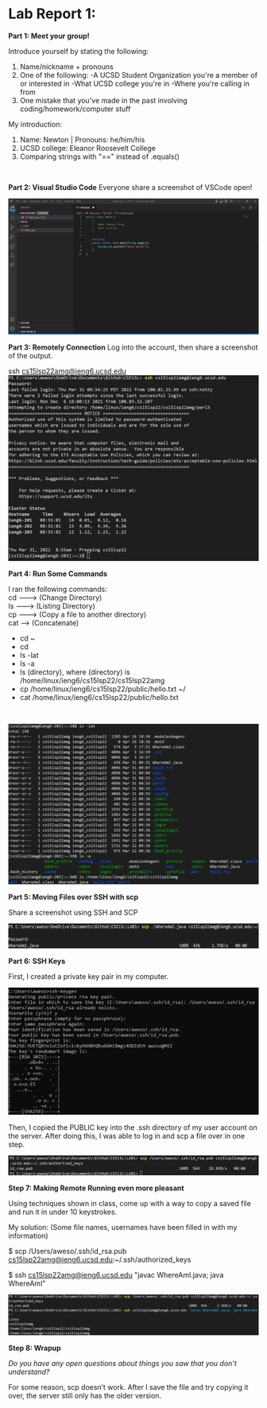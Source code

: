 # Lab Report 1:

**Part 1: Meet your group!**

Introduce yourself by stating the following:
  1. Name/nickname + pronouns
  2. One of the following:
    -A UCSD Student Organization you're a member of or interested in
    -What UCSD college you're in
    -Where you're calling in from
  3. One mistake that you've made in the past involving coding/homework/computer stuff

My introduction:
1. Name: Newton  |  Pronouns: he/him/his
2. UCSD college: Eleanor Roosevelt College
3. Comparing strings with "==" instead of .equals()
<br />

**Part 2: Visual Studio Code**
Everyone share a screenshot of VSCode open!

![Image](VSCode.png "VSCode Screenshot")
<br />

**Part 3: Remotely Connection**
Log into the account, then share a screenshot of the output.

ssh cs15lsp22amg@ieng6.ucsd.edu
![Image](LogIn.png "LogIn Screenshot")
<br />

**Part 4: Run Some Commands**

I ran the following commands:<br />
cd ---> (Change Directory)<br />
ls ---> (Listing Directory)<br />
cp ---> (Copy a file to another directory)<br />
cat --> (Concatenate)

* cd ~
* cd 
* ls -lat
* ls -a
* ls (directory), where (directory) is /home/linux/ieng6/cs15lsp22/cs15lsp22amg
* cp /home/linux/ieng6/cs15lsp22/public/hello.txt ~/
* cat /home/linux/ieng6/cs15lsp22/public/hello.txt
<br />

![Image](RunningLS.png "Running ls commands")
  
**Part 5: Moving Files over SSH with scp**
  
Share a screenshot using SSH and SCP

![Image](SSHSCP.png "ssh scp Screenshot")
<br />
  
**Part 6: SSH Keys**

First, I created a private key pair in my computer.
  
![Image](PrivateKeyPair.png "Private Key Pair")

Then, I copied the PUBLIC key into the .ssh directory of my user account on the server.
After doing this, I was able to log in and scp a file over in one step.
  
![Image](SCP+SSH.png "SCP + SSH")
<br />

**Step 7: Making Remote Running even more pleasant**

Using techniques shown in class, come up with a way to copy a saved file and run it in under 10 keystrokes.

My solution: (Some file names, usernames have been filled in with my information)
  
$ scp /Users/aweso/.ssh/id_rsa.pub cs15lsp22amg@ieng6.ucsd.edu:~/.ssh/authorized_keys
  
$ ssh cs15lsp22amg@ieng6.ucsd.edu "javac WhereAmI.java; java WhereAmI"

![Image](SCPSSHRUN.png "SCP, SSH, Compiles and Runs the file")

**Step 8: Wrapup**

*Do you have any open questions about things you saw that you don’t understand?*
  
For some reason, scp doesn’t work. After I save the file and try copying it over, the server still only has the older version.


